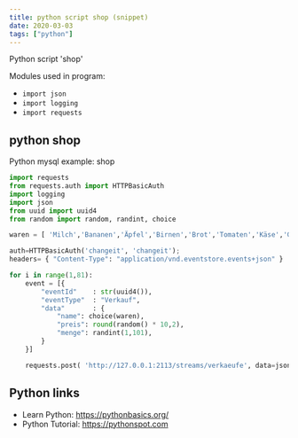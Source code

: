 ```yaml
---
title: python script shop (snippet)
date: 2020-03-03
tags: ["python"]
---
```

Python script 'shop'


Modules used in program: 
* `import json`
* `import logging`
* `import requests`

## python shop

Python mysql example: shop

```python
import requests
from requests.auth import HTTPBasicAuth
import logging
import json
from uuid import uuid4
from random import random, randint, choice

waren = [ 'Milch','Bananen','Äpfel','Birnen','Brot','Tomaten','Käse','Gurken','Zitrone']

auth=HTTPBasicAuth('changeit', 'changeit');
headers= { "Content-Type": "application/vnd.eventstore.events+json" }

for i in range(1,81):
    event = [{
        "eventId"    : str(uuid4()),
        "eventType"  : "Verkauf",
        "data"       : { 
            "name": choice(waren),
            "preis": round(random() * 10,2),
            "menge": randint(1,101),
        }
    }]

    requests.post( 'http://127.0.0.1:2113/streams/verkaeufe', data=json.dumps(event), auth=auth, headers=headers)


```

## Python links

- Learn Python: https://pythonbasics.org/
- Python Tutorial: https://pythonspot.com
